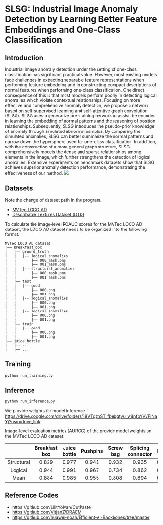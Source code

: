 # SLSG: Industrial Image Anomaly Detection by Learning Better Feature Embeddings and One-Class Classification
## Introduction
Industrial image anomaly detection under the setting of one-class classification has significant practical value. However, most existing models face challenges in extracting separable feature representations when performing feature embedding and in constructing compact descriptions of normal features when performing one-class classification. One direct consequence of this is that most models perform poorly in detecting logical anomalies which violate contextual relationships. Focusing on more effective and comprehensive anomaly detection, we propose a network based on self-supervised learning and self-attentive graph convolution (SLSG). SLSG uses a generative pre-training network to assist the encoder in learning the embedding of normal patterns and the reasoning of position relationships. Subsequently, SLSG introduces the pseudo-prior knowledge of anomaly through simulated abnormal samples. By comparing the simulated anomalies, SLSG can better summarize the normal patterns and narrow down the hypersphere used for one-class classification. In addition, with the construction of a more general graph structure, SLSG comprehensively models the dense and sparse relationships among elements in the image, which further strengthens the detection of logical anomalies. Extensive experiments on benchmark datasets show that SLSG achieves superior anomaly detection performance, demonstrating the effectiveness of our method.
![](C:\Users\Lenovo\Desktop\异常检测——论文2\高清截图_NEW\2023-04-14_171559.png)

## Datasets
Note the change of  dataset path in the program.
- [MVTec LOCO AD](https://www.mvtec.com/company/research/datasets/mvtec-loco)
- [Describable Textures Dataset (DTD)](https://www.robots.ox.ac.uk/~vgg/data/dtd/)

To calculate the image-level ROAUC scores for the MVTec LOCO AD dataset, the LOCO AD dataset needs to be organized into the following format:
```
MVTec LOCO AD dataset
|—— breakfast_box
|   |—— ground_truth
|	|	|-- logical_anomalies
|   |   	|—— 000_mask.png
|   |   	|—— 001_mask.png
|	|	|-- structural_anomalies
|   |   	|—— 000_mask.png
|   |   	|—— 001_mask.png
|   |—— test
|	|	|-- good
|   |   	|—— 000.png
|   |   	|—— 001.png
|	|	|-- logical_anomalies
|   |   	|—— 000.png
|   |   	|—— 001.png
|	|	|-- logical_anomalies
|   |   	|—— 000.png
|   |   	|—— 001.png
|   |—— train
|	|	|-- good
|   |   	|—— 000.png
|   |   	|—— 001.png
|—— juice_bottle
|   |—— ...
|   |—— ...
```
## Training
```
python run_training.py
```
## Inference
```
python run_inference.py
```

We provide weights for model inference：https://drive.google.com/drive/folders/18VTqznST_fbebgtyu_w8nfbYvVFiNaYj?usp=drive_link

Image-level evaluation metrics (AUROC) of the provide model weights on the MVTec LOCO AD dataset:

|            | Breakfast box | Juice bottle | Pushpins | Screw bag | Splicing connector | Mean  |
| :--------: | :-----------: | :----------: | :------: | :-------: | :----------------: | :---: |
| Structural |     0.829     |    0.977     |  0.941   |   0.932   |       0.935        | 0.923 |
|  Logical   |     0.944     |    0.991     |  0.967   |   0.734   |       0.862        | 0.899 |
|    Mean    |     0.884     |    0.985     |  0.955   |   0.808   |       0.894        | 0.905 |

## Reference Codes
- https://github.com/LilitYolyan/CutPaste
- https://github.com/VitjanZ/DRAEM
- https://github.com/huawei-noah/Efficient-AI-Backbones/tree/master
